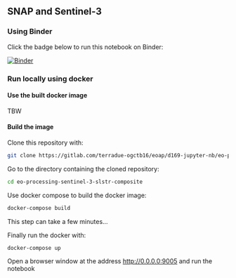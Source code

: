 ## SNAP and Sentinel-3

### Using Binder

Click the badge below to run this notebook on Binder:

[![Binder](https://mybinder.org/badge_logo.svg)](https://mybinder.org/v2/gh/terradue-ogc-tb16/eo-processing-sentinel-3-slstr-composite/master?urlpath=lab)

### Run locally using docker

#### Use the built docker image

TBW

#### Build the image
Clone this repository with:

```bash
git clone https://gitlab.com/terradue-ogctb16/eoap/d169-jupyter-nb/eo-processing-sentinel-3-slstr-composite.git
```

Go to the directory containing the cloned repository:

```bash
cd eo-processing-sentinel-3-slstr-composite
```

Use docker compose to build the docker image:

```bash
docker-compose build
```

This step can take a few minutes...

Finally run the docker with:

```
docker-compose up
```

Open a browser window at the address http://0.0.0.0:9005 and run the notebook
